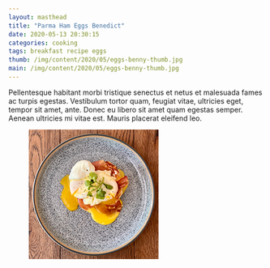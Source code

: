 ```yaml
---
layout: masthead
title: "Parma Ham Eggs Benedict"
date: 2020-05-13 20:30:15
categories: cooking
tags: breakfast recipe eggs
thumb: /img/content/2020/05/eggs-benny-thumb.jpg
main: /img/content/2020/05/eggs-benny-thumb.jpg
---
```


Pellentesque habitant morbi tristique senectus et netus et malesuada fames ac
turpis egestas. Vestibulum tortor quam, feugiat vitae, ultricies eget, tempor
sit amet, ante. Donec eu libero sit amet quam egestas semper. Aenean ultricies
mi vitae est. Mauris placerat eleifend leo.

<!--more-->

<figure>
  <img src="/img/content/2020/05/eggs-benny-thumb.jpg" alt="">
  <figcaption></figcaption>
</figure>
